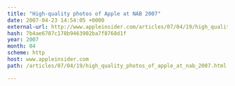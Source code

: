 ```yaml
---
title: "High-quality photos of Apple at NAB 2007"
date: 2007-04-23 14:54:05 +0000
external-url: http://www.appleinsider.com/articles/07/04/19/high_quality_photos_of_apple_at_nab_2007.html
hash: 7b4ae6787c178b9463902ba7f8768d1f
year: 2007
month: 04
scheme: http
host: www.appleinsider.com
path: /articles/07/04/19/high_quality_photos_of_apple_at_nab_2007.html

---
```



